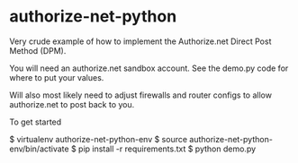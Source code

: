 authorize-net-python
====================

Very crude example of how to implement the Authorize.net Direct Post Method (DPM).

You will need an authorize.net sandbox account. See the demo.py code for where to put your values.

Will also most likely need to adjust firewalls and router configs to allow authorize.net to post back to you.

To get started
  
  $ virtualenv authorize-net-python-env
  $ source authorize-net-python-env/bin/activate
  $ pip install -r requirements.txt
  $ python demo.py



